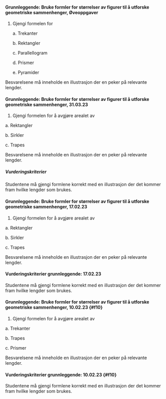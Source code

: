 #### Grunnleggende: Bruke formler for størrelser av figurer til å utforske geometriske sammenhenger,  Øveoppgaver

1. Gjengi formelen for

    a.  Trekanter

    b.  Rektangler

    c.  Parallellogram

    d.  Prismer

    e.  Pyramider

Besvarelsene må inneholde en illustrasjon der en peker på relevante lengder.

#### Grunnleggende: Bruke formler for størrelser av figurer til å utforske geometriske sammenhenger,  31.03.23

1. Gjengi formelen for å avgjøre arealet av

a. Rektangler

b. Sirkler

c. Trapes

Besvarelsene må inneholde en illustrasjon der en peker på relevante lengder.

##### Vurderingskriterier

Studentene må gjengi formlene korrekt med en illustrasjon der det kommer fram hvilke lengder som brukes.

#### Grunnleggende: Bruke formler for størrelser av figurer til å utforske geometriske sammenhenger,  17.02.23

1. Gjengi formelen for å avgjøre arealet av

a. Rektangler

b. Sirkler

c. Trapes

Besvarelsene må inneholde en illustrasjon der en peker på relevante lengder.

#### Vurderingskriterier grunnleggende:  17.02.23

Studentene må gjengi formlene korrekt med en illustrasjon der det kommer fram hvilke lengder som brukes.

#### Grunnleggende: Bruke formler for størrelser av figurer til å utforske geometriske sammenhenger,  10.02.23 {#f10}

1. Gjengi formelen for å avgjøre arealet av

a. Trekanter

b. Trapes

c. Prismer

Besvarelsene må inneholde en illustrasjon der en peker på relevante lengder.

#### Vurderingskriterier grunnleggende:  10.02.23 {#f10}

Studentene må gjengi formlene korrekt med en illustrasjon der det kommer fram hvilke lengder som brukes.

